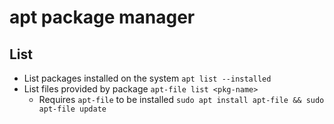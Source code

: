 apt package manager
===================

List
----
- List packages installed on the system `apt list --installed`
- List files provided by package `apt-file list <pkg-name>`
  - Requires `apt-file` to be installed `sudo apt install apt-file && sudo apt-file update`
